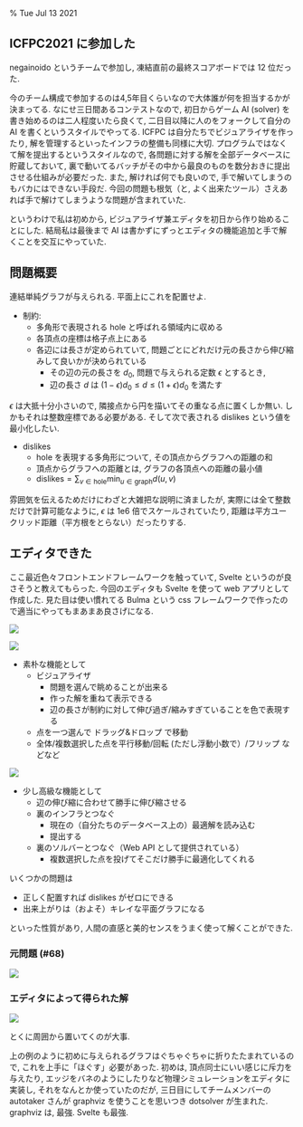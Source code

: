 % Tue Jul 13 2021

## ICFPC2021 に参加した

negainoido というチームで参加し, 凍結直前の最終スコアボードでは 12 位だった.

今のチーム構成で参加するのは4,5年目くらいなので大体誰が何を担当するかが決まってる.
なにせ三日間あるコンテストなので, 初日からゲーム AI (solver) を書き始めるのは二人程度いたら良くて,
二日目以降に人のをフォークして自分の AI を書くというスタイルでやってる.
ICFPC は自分たちでビジュアライザを作ったり, 解を管理するといったインフラの整備も同様に大切.
プログラムではなくて解を提出するというスタイルなので, 各問題に対する解を全部データベースに貯蔵しておいて,
裏で動いてるバッチがその中から最良のものを数分おきに提出させる仕組みが必要だった.
また, 解ければ何でも良いので, 手で解いてしまうのもバカにはできない手段だ.
今回の問題も根気（と, よく出来たツール）さえあれば手で解けてしまうような問題が含まれていた.

というわけで私は初めから, ビジュアライザ兼エディタを初日から作り始めることにした.
結局私は最後まで AI は書かずにずっとエディタの機能追加と手で解くことを交互にやっていた.

## 問題概要

連結単純グラフが与えられる.
平面上にこれを配置せよ.

- 制約:
    - 多角形で表現される hole と呼ばれる領域内に収める
    - 各頂点の座標は格子点上にある
    - 各辺には長さが定められていて, 問題ごとにどれだけ元の長さから伸び縮みして良いかが決められている
        - その辺の元の長さを $d_0$, 問題で与えられる定数 $\epsilon$ とするとき,
        - 辺の長さ $d$ は $(1 - \epsilon) d_0 \leq d \leq (1 + \epsilon) d_0$ を満たす

$\epsilon$ は大抵十分小さいので, 隣接点から円を描いてその重なる点に置くしか無い.
しかもそれは整数座標である必要がある.
そして次で表される dislikes という値を最小化したい.

- dislikes
    - hole を表現する多角形について, その頂点からグラフへの距離の和
    - 頂点からグラフへの距離とは, グラフの各頂点への距離の最小値
    - $\mathrm{dislikes} = \sum_{v \in \mathrm{hole}} \min_{u \in \mathrm{graph}} d(u,v)$

雰囲気を伝えるためだけにわざと大雑把な説明に済ましたが,
実際には全て整数だけで計算可能なように, $\epsilon$ は 1e6 倍でスケールされていたり,
距離は平方ユークリッド距離（平方根をとらない）だったりする.

## エディタできた

ここ最近色々フロントエンドフレームワークを触っていて, Svelte というのが良さそうと教えてもらった.
今回のエディタも Svelte を使って web アプリとして作成した.
見た目は使い慣れてる Bulma という css フレームワークで作ったので適当にやってもまあまあ良さげになる.

![](https://i.imgur.com/clABGHk.gif)

![](https://i.imgur.com/asfn8TV.gif)

- 素朴な機能として
    - ビジュアライザ
        - 問題を選んで眺めることが出来る
        - 作った解を重ねて表示できる
        - 辺の長さが制約に対して伸び過ぎ/縮みすぎていることを色で表現する
    - 点を一つ選んで ドラッグ&ドロップ で移動
    - 全体/複数選択した点を平行移動/回転 (ただし浮動小数で）/フリップ などなど

![](https://i.imgur.com/UFEzrlM.gif)

- 少し高級な機能として
    - 辺の伸び縮に合わせて勝手に伸び縮させる
    - 裏のインフラとつなぐ
        - 現在の（自分たちのデータベース上の）最適解を読み込む
        - 提出する
    - 裏のソルバーとつなぐ（Web API として提供されている）
        - 複数選択した点を投げてそこだけ勝手に最適化してくれる

いくつかの問題は

- 正しく配置すれば dislikes がゼロにできる
- 出来上がりは（およそ）キレイな平面グラフになる

といった性質があり, 人間の直感と美的センスをうまく使って解くことができた.

### 元問題 (#68)

![](https://i.imgur.com/DWS4Ama.png)

### エディタによって得られた解

![](https://i.imgur.com/3SsnCLc.png)

とくに周囲から置いてくのが大事.

上の例のように初めに与えられるグラフはぐちゃぐちゃに折りたたまれているので, これを上手に「ほぐす」必要があった.
初めは, 頂点同士にいい感じに斥力を与えたり, エッジをバネのようにしたりなど物理シミュレーションをエディタに実装し,
それをなんとか使っていたのだが,
三日目にしてチームメンバーの autotaker さんが graphviz を使うことを思いつき dotsolver が生まれた.
graphviz は, 最強.
Svelte も最強.

